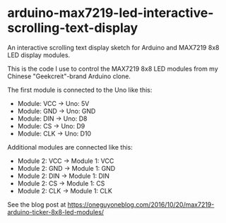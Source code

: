 # arduino-max7219-led-interactive-scrolling-text-display
An interactive scrolling text display sketch for Arduino and MAX7219 8x8 LED display modules.
 
This is the code I use to control the MAX7219 8x8 LED modules from my Chinese "Geekcreit"-brand Arduino clone.
 
The first module is connected to the Uno like this:
 
- Module: VCC -> Uno: 5V
- Module: GND -> Uno: GND
- Module: DIN -> Uno: D8
- Module: CS  -> Uno: D9
- Module: CLK -> Uno: D10
 
Additional modules are connected like this:
 
- Module 2: VCC -> Module 1: VCC
- Module 2: GND -> Module 1: GND
- Module 2: DIN -> Module 1: DIN
- Module 2: CS  -> Module 1: CS
- Module 2: CLK -> Module 1: CLK

See the blog post at https://oneguyoneblog.com/2016/10/20/max7219-arduino-ticker-8x8-led-modules/

